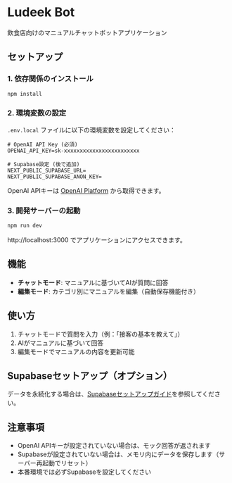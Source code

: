 # Ludeek Bot

飲食店向けのマニュアルチャットボットアプリケーション

## セットアップ

### 1. 依存関係のインストール

```bash
npm install
```

### 2. 環境変数の設定

`.env.local` ファイルに以下の環境変数を設定してください：

```env
# OpenAI API Key (必須)
OPENAI_API_KEY=sk-xxxxxxxxxxxxxxxxxxxxxxxx

# Supabase設定 (後で追加)
NEXT_PUBLIC_SUPABASE_URL=
NEXT_PUBLIC_SUPABASE_ANON_KEY=
```

OpenAI APIキーは [OpenAI Platform](https://platform.openai.com/api-keys) から取得できます。

### 3. 開発サーバーの起動

```bash
npm run dev
```

http://localhost:3000 でアプリケーションにアクセスできます。

## 機能

- **チャットモード**: マニュアルに基づいてAIが質問に回答
- **編集モード**: カテゴリ別にマニュアルを編集（自動保存機能付き）

## 使い方

1. チャットモードで質問を入力（例：「接客の基本を教えて」）
2. AIがマニュアルに基づいて回答
3. 編集モードでマニュアルの内容を更新可能

## Supabaseセットアップ（オプション）

データを永続化する場合は、[Supabaseセットアップガイド](./docs/SUPABASE_SETUP.md)を参照してください。

## 注意事項

- OpenAI APIキーが設定されていない場合は、モック回答が返されます
- Supabaseが設定されていない場合は、メモリ内にデータを保存します（サーバー再起動でリセット）
- 本番環境では必ずSupabaseを設定してください